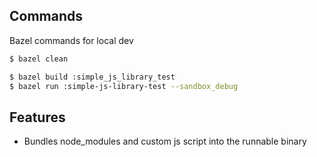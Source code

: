 ## Commands

Bazel commands for local dev
```sh
$ bazel clean

$ bazel build :simple_js_library_test
$ bazel run :simple-js-library-test --sandbox_debug
```

## Features

- Bundles node_modules and custom js script into the runnable binary

